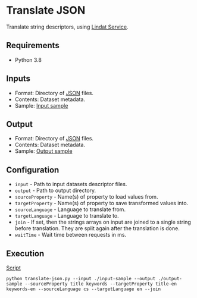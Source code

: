 # Translate JSON
Translate string descriptors, using [Lindat Service](https://lindat.mff.cuni.cz/services/translation).

## Requirements
- Python 3.8

## Inputs
- Format: Directory of [JSON](https://www.json.org/) files.
- Contents: Dataset metadata.
- Sample: [Input sample](input-sample/)

## Output
- Format: Directory of [JSON](https://www.json.org/) files.
- Contents: Dataset metadata.
- Sample: [Output sample](output-sample/)

## Configuration
- ```input``` - Path to input datasets descriptor files.
- ```output``` - Path to output directory.
- ```sourceProperty``` - Name(s) of property to load values from.
- ```targetProperty``` - Name(s) of property to save transformed values into.
- ```sourceLanguage``` - Language to translate from.
- ```targetLanguage``` - Language to translate to.
- ```join``` - If set, then the strings arrays on input are joined to a
  single string before translation. They are split again after the translation
  is done.
- ```waitTime``` - Wait time between requests in ms.

## Execution
[Script](script)
```shell
python translate-json.py --input ./input-sample --output ./output-sample --sourceProperty title keywords --targetProperty title-en keywords-en --sourceLanguage cs --targetLanguage en --join
```
